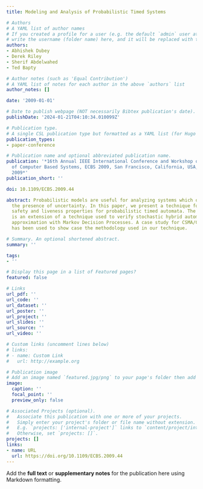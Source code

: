```yaml
---
title: Modeling and Analysis of Probabilistic Timed Systems

# Authors
# A YAML list of author names
# If you created a profile for a user (e.g. the default `admin` user at `content/authors/admin/`), 
# write the username (folder name) here, and it will be replaced with their full name and linked to their profile.
authors:
- Abhishek Dubey
- Derek Riley
- Sherif Abdelwahed
- Ted Bapty

# Author notes (such as 'Equal Contribution')
# A YAML list of notes for each author in the above `authors` list
author_notes: []

date: '2009-01-01'

# Date to publish webpage (NOT necessarily Bibtex publication's date).
publishDate: '2024-01-21T04:10:34.010099Z'

# Publication type.
# A single CSL publication type but formatted as a YAML list (for Hugo requirements).
publication_types:
- paper-conference

# Publication name and optional abbreviated publication name.
publication: '*16th Annual IEEE International Conference and Workshop on the Engineering
  of Computer Based Systems, ECBS 2009, San Francisco, California, USA, 14-16 April
  2009*'
publication_short: ''

doi: 10.1109/ECBS.2009.44

abstract: Probabilistic models are useful for analyzing systems which operate under
  the presence of uncertainty. In this paper, we present a technique for verifying
  safety and liveness properties for probabilistic timed automata. The proposed technique
  is an extension of a technique used to verify stochastic hybrid automata using an
  approximation with Markov Decision Processes. A case study for CSMA/CD protocol
  has been used to show case the methodology used in our technique.

# Summary. An optional shortened abstract.
summary: ''

tags:
- ''

# Display this page in a list of Featured pages?
featured: false

# Links
url_pdf: ''
url_code: ''
url_dataset: ''
url_poster: ''
url_project: ''
url_slides: ''
url_source: ''
url_video: ''

# Custom links (uncomment lines below)
# links:
# - name: Custom Link
#   url: http://example.org

# Publication image
# Add an image named `featured.jpg/png` to your page's folder then add a caption below.
image:
  caption: ''
  focal_point: ''
  preview_only: false

# Associated Projects (optional).
#   Associate this publication with one or more of your projects.
#   Simply enter your project's folder or file name without extension.
#   E.g. `projects: ['internal-project']` links to `content/project/internal-project/index.md`.
#   Otherwise, set `projects: []`.
projects: []
links:
- name: URL
  url: https://doi.org/10.1109/ECBS.2009.44
---
```


Add the **full text** or **supplementary notes** for the publication here using Markdown formatting.
